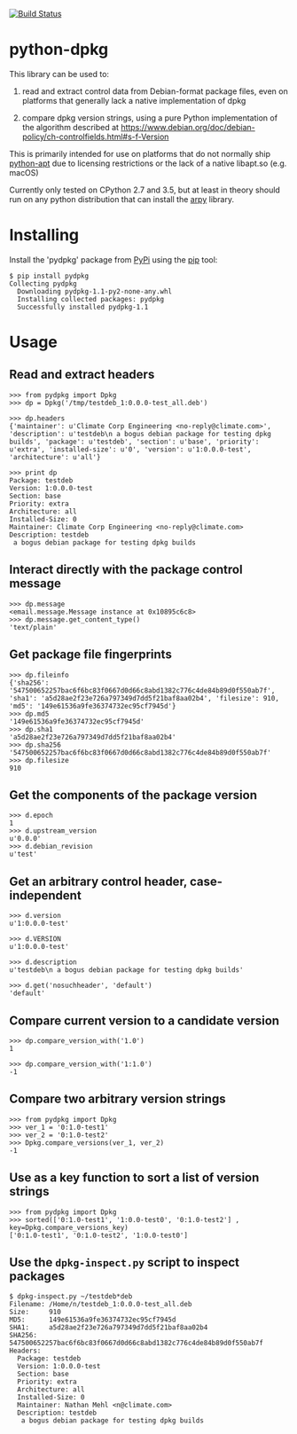 [![Build Status](https://travis-ci.org/TheClimateCorporation/python-dpkg.svg?branch=master)](https://travis-ci.org/TheClimateCorporation/python-dpkg)

python-dpkg
===========

This library can be used to:

1. read and extract control data from Debian-format package files, even
   on platforms that generally lack a native implementation of dpkg

2. compare dpkg version strings, using a pure Python implementation of
   the algorithm described at
   https://www.debian.org/doc/debian-policy/ch-controlfields.html#s-f-Version

This is primarily intended for use on platforms that do not normally
ship [python-apt](http://apt.alioth.debian.org/python-apt-doc/) due to
licensing restrictions or the lack of a native libapt.so (e.g. macOS)

Currently only tested on CPython 2.7 and 3.5, but at least in theory should run
on any python distribution that can install the [arpy](https://pypi.python.org/pypi/arpy/)
library.
   
Installing
==========

Install the 'pydpkg' package from [PyPi](https://pypi.python.org) using
the [pip](https://packaging.python.org/installing/) tool:

    $ pip install pydpkg
    Collecting pydpkg
      Downloading pydpkg-1.1-py2-none-any.whl
      Installing collected packages: pydpkg
      Successfully installed pydpkg-1.1

Usage
=====

Read and extract headers
------------------------

    >>> from pydpkg import Dpkg
    >>> dp = Dpkg('/tmp/testdeb_1:0.0.0-test_all.deb')

    >>> dp.headers
    {'maintainer': u'Climate Corp Engineering <no-reply@climate.com>', 'description': u'testdeb\n a bogus debian package for testing dpkg builds', 'package': u'testdeb', 'section': u'base', 'priority': u'extra', 'installed-size': u'0', 'version': u'1:0.0.0-test', 'architecture': u'all'}

    >>> print dp
    Package: testdeb
    Version: 1:0.0.0-test
    Section: base
    Priority: extra
    Architecture: all
    Installed-Size: 0
    Maintainer: Climate Corp Engineering <no-reply@climate.com>
    Description: testdeb
     a bogus debian package for testing dpkg builds

Interact directly with the package control message
--------------------------------------------------

    >>> dp.message
    <email.message.Message instance at 0x10895c6c8>
    >>> dp.message.get_content_type()
    'text/plain'

Get package file fingerprints
-----------------------------

    >>> dp.fileinfo
    {'sha256': '547500652257bac6f6bc83f0667d0d66c8abd1382c776c4de84b89d0f550ab7f', 'sha1': 'a5d28ae2f23e726a797349d7dd5f21baf8aa02b4', 'filesize': 910, 'md5': '149e61536a9fe36374732ec95cf7945d'}
    >>> dp.md5
    '149e61536a9fe36374732ec95cf7945d'
    >>> dp.sha1
    'a5d28ae2f23e726a797349d7dd5f21baf8aa02b4'
    >>> dp.sha256
    '547500652257bac6f6bc83f0667d0d66c8abd1382c776c4de84b89d0f550ab7f'
    >>> dp.filesize
    910

Get the components of the package version
-----------------------------------------

    >>> d.epoch
    1
    >>> d.upstream_version
    u'0.0.0'
    >>> d.debian_revision
    u'test'

Get an arbitrary control header, case-independent
-------------------------------------------------

    >>> d.version
    u'1:0.0.0-test'
    
    >>> d.VERSION
    u'1:0.0.0-test'
    
    >>> d.description
    u'testdeb\n a bogus debian package for testing dpkg builds'
    
    >>> d.get('nosuchheader', 'default')
    'default'

Compare current version to a candidate version
----------------------------------------------

    >>> dp.compare_version_with('1.0')
    1

    >>> dp.compare_version_with('1:1.0')
    -1

Compare two arbitrary version strings
-------------------------------------

    >>> from pydpkg import Dpkg
    >>> ver_1 = '0:1.0-test1'
    >>> ver_2 = '0:1.0-test2'
    >>> Dpkg.compare_versions(ver_1, ver_2)
    -1

Use as a key function to sort a list of version strings
-------------------------------------------------------

    >>> from pydpkg import Dpkg
    >>> sorted(['0:1.0-test1', '1:0.0-test0', '0:1.0-test2'] , key=Dpkg.compare_versions_key)
    ['0:1.0-test1', '0:1.0-test2', '1:0.0-test0']

Use the `dpkg-inspect.py` script to inspect packages
----------------------------------------------------

    $ dpkg-inspect.py ~/testdeb*deb
    Filename: /Home/n/testdeb_1:0.0.0-test_all.deb
    Size:     910
    MD5:      149e61536a9fe36374732ec95cf7945d
    SHA1:     a5d28ae2f23e726a797349d7dd5f21baf8aa02b4
    SHA256:   547500652257bac6f6bc83f0667d0d66c8abd1382c776c4de84b89d0f550ab7f
    Headers:
      Package: testdeb
      Version: 1:0.0.0-test
      Section: base
      Priority: extra
      Architecture: all
      Installed-Size: 0
      Maintainer: Nathan Mehl <n@climate.com>
      Description: testdeb
       a bogus debian package for testing dpkg builds

